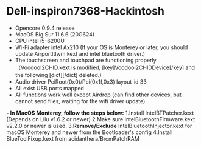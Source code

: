 # Dell-inspiron7368-Hackintosh
- Opencore 0.9.4 release
- MacOS Big Sur 11.6.6 (20G624)
- CPU intel i5-6200U
- Wi-Fi adapter intel Ax210 (If your OS is Monterey or later, you should update AirportItlwm.kext and intel bluetooth driver.)
- The touchscreen and touchpad are functioning properly （VoodooI2CHID.kext is modified, [key]VoodooI2CHIDDevice[/key] and the following [dict][/dict] deleted.）
- Audio driver PciRoot(0x0)/Pci(0x1f,0x3) layout-id 33
- All exist USB ports mapped
- All functions work well except Airdrop (can find other devices, but cannot send files, waiting for the wifi driver update)

**- In MacOS Monterey, follow the steps below:**
1.Install IntelBTPatcher.kext (Depends on Lilu v1.6.2 or newer)
2.Make sure IntelBluetoothFirmware.kext v2.2.0 or newer is used.
3.**Remove/Exclude** IntelBluetoothInjector.kext for macOS Monterey and newer from the Bootloader's config
4.Install BlueToolFixup.kext from acidanthera/BrcmPatchRAM
